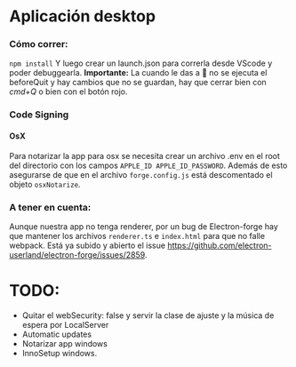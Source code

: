 # Aplicación desktop

### Cómo correr:

`npm install`
Y luego crear un launch.json para correrla desde VScode y poder debuggearla. **Importante:** La cuando le das a 🔄 no se ejecuta el beforeQuit y hay cambios que no se guardan, hay que cerrar bien con _cmd+Q_ o bien con el botón rojo.

### Code Signing

#### OsX

Para notarizar la app para osx se necesita crear un archivo .env en el root del directorio con los campos `APPLE_ID APPLE_ID_PASSWORD`. Además de esto asegurarse de que en el archivo `forge.config.js` está descomentado el objeto `osxNotarize`.

### A tener en cuenta:

Aunque nuestra app no tenga renderer, por un bug de Electron-forge hay que mantener los archivos `renderer.ts` e `index.html` para que no falle webpack. Está ya subido y abierto el issue https://github.com/electron-userland/electron-forge/issues/2859.

# TODO:

- Quitar el webSecurity: false y servir la clase de ajuste y la música de espera por LocalServer
- Automatic updates
- Notarizar app windows
- InnoSetup windows.
